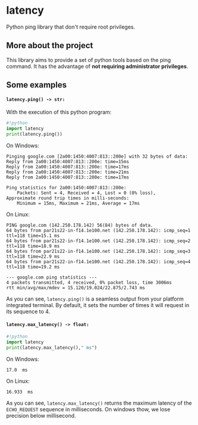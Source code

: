 # latency
Python ping library that don't require root privileges.
## More about the project
This library aims to provide a set of python tools based on the ping command.
It has the advantage of __not requiring administrator privileges__.
## Some examples
#### `latency.ping() -> str:`
With the execution of this python program:
```python
#!python
import latency
print(latency.ping())
```
On Windows:
```console 
Pinging google.com [2a00:1450:4007:813::200e] with 32 bytes of data:
Reply from 2a00:1450:4007:813::200e: time=15ms
Reply from 2a00:1450:4007:813::200e: time=17ms
Reply from 2a00:1450:4007:813::200e: time=21ms
Reply from 2a00:1450:4007:813::200e: time=17ms

Ping statistics for 2a00:1450:4007:813::200e:
    Packets: Sent = 4, Received = 4, Lost = 0 (0% loss),
Approximate round trip times in milli-seconds:
    Minimum = 15ms, Maximum = 21ms, Average = 17ms
```
On Linux:
```console
PING google.com (142.250.178.142) 56(84) bytes of data.
64 bytes from par21s22-in-f14.1e100.net (142.250.178.142): icmp_seq=1 ttl=118 time=15.1 ms
64 bytes from par21s22-in-f14.1e100.net (142.250.178.142): icmp_seq=2 ttl=118 time=18.9 ms
64 bytes from par21s22-in-f14.1e100.net (142.250.178.142): icmp_seq=3 ttl=118 time=22.9 ms
64 bytes from par21s22-in-f14.1e100.net (142.250.178.142): icmp_seq=4 ttl=118 time=19.2 ms

--- google.com ping statistics ---
4 packets transmitted, 4 received, 0% packet loss, time 3006ms
rtt min/avg/max/mdev = 15.120/19.024/22.875/2.743 ms
```
As you can see, `latency.ping()` is a seamless output from your platform integrated terminal.
By default, it sets the number of times it will request in its sequence to 4.
#### `latency.max_latency() -> float:`
```python
#!python
import latency
print(latency.max_latency()," ms")
```
On Windows:
```console
17.0  ms
```
On Linux:
```console
16.933  ms
```
As you can see, `latency.max_latency()` returns the maximum latency of the `ECHO_REQUEST` sequence in milliseconds.
On windows thow, we lose precision below millisecond.
